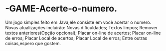 # -GAME-Acerte-o-numero.
Um jogo simples feito em Java,ele consiste em você acertar o numero.  Novas atualizações incluirão: Novas dificuldades; Textos limpos; Remover textos anteriores(Opção opcional); Placar on-line de acertos; Placar on-line de erros; Placar Local de acertos; Placar Local de erros; Entre outras coisas,espero que gostem.
